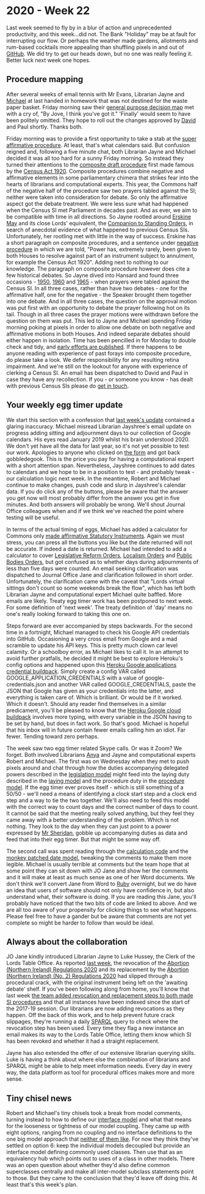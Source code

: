 # 2020 - Week 22

Last week seemed to fly by in a blur of action and unprecedented productivity, and this week...did not. The Bank "Holiday" may be at fault for interrupting our flow. Or perhaps the weather made gardens, allotments and rum-based cocktails more appealing than shuffling pixels in and out of [GitHub](http://en.wikipedia.org/wiki/GitHub). We did try to get our heads down, but no one was really feeling it. Better luck next week one hopes.

## Procedure mapping

After several weeks of email tennis with Mr Evans, Librarian Jayne and [Michael](https://twitter.com/fantasticlife) at last handed in homework that was not destined for the waste paper basket. Friday morning saw their [general purpose decision map](https://github.com/ukparliament/ontologies/blob/master/procedure/flowcharts/meta/decisions/decisions.pdf) met with a cry of, "By Jove, I think you've got it." 'Finally' would seem to have been politely omitted. They hope to roll out the changes approved by [David](https://twitter.com/clerkly) and Paul shortly. Thanks both.

Friday morning was to provide a first opportunity to take a stab at the [super affirmative procedure](https://guidetoprocedure.parliament.uk/collections/AAS0LGpw/super-affirmative-procedure). At least, that's what calendars said. But confusion reigned and, following a five minute chat, both Librarian Jayne and Michael decided it was all too hard for a sunny Friday morning. So instead they turned their attentions to the [composite draft procedure](https://erskinemay.parliament.uk/section/5622/composite-procedure/) first made famous by the [Census Act 1920](https://www.legislation.gov.uk/ukpga/Geo5/10-11/41/contents). Composite procedures combine negative and affirmative elements in some parliamentary chimera that strikes fear into the hearts of librarians and computational experts. This year, the Commons half of the negative half of the procedure saw two prayers tabled against the SI; neither were taken into consideration for debate. So only the affirmative aspect got the debate treatment. We were less sure what had happened when the Census SI met Parliament in decades past. And as ever, we aim to be compatible with time in all directions. So Jayne rootled around [Erskine May](https://erskinemay.parliament.uk/) and its close Lords' equivalent, the [Companion to Standing Orders](https://publications.parliament.uk/pa/ld/ldcomp/compso2017/compso02.htm), in search of anecdotal evidence of what happened to previous Census SIs. Unfortunately, her rootling met with little in the way of success. Erskine has a short paragraph on composite procedures, and a sentence under [negative procedure](https://erskinemay.parliament.uk/section/5627/the-negative-procedure) in which we are told, "Power has, extremely rarely, been given to both Houses to resolve against part of an instrument subject to annulment, for example the Census Act 1920". Adding next to nothing to our knowledge. The paragraph on composite procedure however does cite a few historical debates. So Jayne dived into Hansard and found three occasions - [1950](https://hansard.parliament.uk/Commons/1950-07-11/debates/ae8e2321-7fcb-4d1e-be53-7fb270d71856/DraftCensusOrder), [1960](https://hansard.parliament.uk/Commons/1960-05-04/debates/1c7a23e1-70de-4aee-a4e9-026b6c596620/Census) and [1965](https://hansard.parliament.uk/Commons/1965-03-18/debates/de4a63b0-8931-4439-9964-7c5d12dfae0e/Census) - when prayers were tabled against the Census SI. In all three cases, rather than have two debates - one for the affirmative half, one for the negative - the Speaker brought them together into one debate. And in all three cases, the question on the approval motion was put first with an opportunity to debate the prayer following hot on its tail. Though in all three cases the prayer motions were withdrawn before the question on them was put. This led to Jayne and Michael spending Friday morning poking at pixels in order to allow one debate on both negative and affirmative motions in both Houses. And indeed separate debates should either happen in isolation. Time has been pencilled in for Monday to double check and tidy, and [early efforts are published](https://ukparliament.github.io/ontologies/procedure/flowcharts/sis/census.pdf).  If there happens to be anyone reading with experience of past forays into composite procedure, do please take a look. We defer responsibility for any resulting retina impairment. And we're still on the lookout for anyone with experience of clerking a Census SI. An email has been dispatched to David and Paul in case they have any recollection. If you - or someone you know - has dealt with previous Census SIs please do [get in touch](mailto:RIIDMSMailbox@parliament.uk.).


## Your weekly egg timer update

We start this section with a confession that [last week's update](https://ukparliament.github.io/ontologies/meta/weeknotes/2020/21/) contained a glaring inaccuracy. Michael misread Librarian Jayshree's email update on progress adding sitting and adjournment days to our collection of Google calendars. His eyes read January 2019 whilst his brain understood 2020. We don't yet have all the data for last year, so it's not yet possible to test our work. Apologies to anyone who clicked on [the form](http://parliament-calendar.herokuapp.com/) and got back gobbledegook. This is the price you pay for having a computational expert with a short attention span. Nevertheless, Jayshree continues to add dates to calendars and we hope to be in a position to test - and probably tweak - our calculation logic next week. In the meantime, Robert and Michael continue to make changes, push code and slurp in Jayshree's calendar data. If you do click any of the buttons, please be aware that the answer you get now will most probably differ from the answer you get in five minutes. And both answers will probably be wrong. We'll shout Journal Office colleagues when and if we think we've reached the point where testing will be useful.

In terms of the actual timing of eggs, Michael has added a calculator for Commons only [made affirmative Statutory Instruments](https://ukparliament.github.io/ontologies/procedure/flowcharts/sis/made-affirmative.pdf). Again we must stress, you can press all the buttons you like but the date returned will not be accurate. If indeed a date is returned. Michael had intended to add a calculator to cover [Legislative Reform Orders](https://www.parliament.uk/business/committees/committees-archive/regulatory-reform-committee/regulatory-reform-orders/), [Localism Orders](https://guidetoprocedure.parliament.uk/articles/0jFPWpQS/localism-orders) and [Public Bodies Orders](https://guidetoprocedure.parliament.uk/articles/db4pAIeE/public-bodies-orders), but got confused as to whether days during adjournments of less than five days were counted. An email seeking clarification was dispatched to Journal Office Jane and clarification followed in short order. Unfortunately, the clarification came with the caveat that "Lords virtual sittings don't count so some weekends break the flow", which has left both Librarian Jayne and computational expert Michael quite baffled. More emails are likely. Treaty egg timer work has been postponed to next week. For some definition of 'next week'. The treaty definition of 'day' means no one's really looking forward to taking this one on.

Steps forward are ever accompanied by steps backwards. For the second time in a fortnight, Michael managed to check his Google API credentials into GitHub. Occasioning a very cross email from Google and a mad scramble to update his API keys. This is pretty much clown car level calamity. Or a schoolboy error, as Michael likes to call it. In an attempt to avoid further pratfalls, he decided it might be best to explore Heroku's config options and happened upon this [Heroku Google applications credential buildpack](https://elements.heroku.com/buildpacks/elishaterada/heroku-google-application-credentials-buildpack). Simply create a config VAR called GOOGLE_APPLICATION_CREDENTIALS with a value of google-credentials.json and another VAR called GOOGLE_CREDENTIALS, paste the JSON that Google has given as your credentials into the latter, and everything is taken care of. Which is brilliant. Or would be if it worked. Which it doesn't. Should any reader find themselves in a similar predicament, you'll be pleased to know that the [Heroku Google cloud buildpack](https://github.com/lepinsk/heroku-google-cloud-buildpack) involves more typing, with every variable in the JSON having to be set by hand, but does in fact work. So that's good. Michael is hopeful that his inbox will in future contain fewer emails calling him an idiot. Far fewer. Tending toward zero perhaps.

The week saw two egg timer related Skype calls. Or was it Zoom? We forget. Both involved Librarians [Anya](https://twitter.com/bitten_) and Jayne and computational experts Robert and Michael. The first was on Wednesday when they met to push pixels around and chat through how the duties accompanying delegated powers described in the [legislation model](https://ukparliament.github.io/ontologies/legislation/legislation-ontology.html) might feed into the laying duty described in the [laying model](https://ukparliament.github.io/ontologies/laying/laying-ontology.html) and the procedure duty in the [procedure model](https://ukparliament.github.io/ontologies/procedure/procedure-ontology.html). If the egg timer ever proves itself - which is still something of a 50/50 - we'll need a means of identifying a clock start step and a clock end step and a way to tie the two together. We'll also need to feed this model with the correct way to count days and the correct number of days to count. It cannot be said that the meeting really solved anything, but they feel they came away with a better understanding of the problem. Which is not nothing. They look to the day when they can just point to a power expressed by [Mr Sheridan](https://twitter.com/johnlsheridan), gobble up accompanying duties as data and feed that into their egg timer. But that might be some way off.

The second call was spent reading through the [calculation code](https://github.com/fantasticlife/egg-timer/blob/master/app/controllers/calculator_controller.rb) and the [monkey patched date model](https://github.com/fantasticlife/egg-timer/blob/master/lib/monkey_patching/date.rb), tweaking the comments to make them more legible. Michael is usually terrible at comments but the team hope that at some point they can sit down with JO Jane and show her the comments and it will make at least as much sense as one of her Word documents. We don't think we'll convert Jane from Word to [Ruby](https://en.wikipedia.org/wiki/Ruby_(programming_language)) overnight, but we do have an idea that users of software should not only have confidence in, but also understand what, their software is doing. If you are reading this Jane, you'll probably have noticed that the two bits of code are linked to above. And we are all too aware of your propensity for clicking things to see what happens. Please feel free to have a gander but be aware that comments are not yet complete so might be harder to follow than would be ideal.

## Always about the collaboration

JO Jane kindly introduced Librarian Jayne to Luke Hussey, the Clerk of the Lords Table Office. As reported [last week](https://ukparliament.github.io/ontologies/meta/weeknotes/2020/21/), the revocation of the [Abortion (Northern Ireland) Regulations 2020](https://statutoryinstruments.parliament.uk/timeline/edM33LSY/SI-2020345/) and its replacement by the [Abortion (Northern Ireland) (No. 2) Regulations 2020](https://statutoryinstruments.parliament.uk/timeline/T0WjTwoH/SI-2020503/) had slipped through a procedural crack, with the original instrument being left on the 'awaiting debate' shelf. If you've been following along from home, you'll know that last week [the team added revocation and replacement steps to both made SI procedures](https://trello.com/c/KWbc8Etq/75-revoked-sis-committee-consideration) and that all instances have been indexed since the start of the 2017-19 session. Our librarians are now adding revocations as they happen. Off the back of this work, and to help prevent future crack slippages, they're running a daily [SPARQL](https://en.wikipedia.org/wiki/SPARQL) query to check where the revocation step has been used. Every time they flag a new instance an email makes its way to the Lords Table Office, letting them know which SI has been revoked and whether it had a straight replacement.

Jayne has also extended the offer of our extensive librarian querying skills. Luke is having a think about where else the combination of librarians and SPARQL might be able to help meet information needs. Every day in every way, the data platform as tool for procedural offices makes more and more sense.

## Tiny chisel news

Robert and Michael's tiny chisels took a break from model comments, turning instead to how to define our [interface model](https://ukparliament.github.io/ontologies/interface/interface.html) and what that means for the looseness or tightness of our model coupling. They came up with eight options, ranging from no coupling and no interface definitions to the one big model approach that [neither of them like](https://smethur.st/posts/176135865). For now they think they've settled on option 6: keep the individual models decoupled but provide an interface model defining commonly used classes. Then use that as an equivalency hub which points out to uses of a class in other models. There was an open question about whether they'd also define common superclasses centrally and make all inter-model subclass statements point to those. But they came to the conclusion that they'd leave off doing this. At least that's this week's plan.
